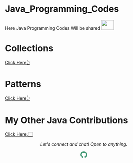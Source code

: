 # Java_Programming_Codes
Here Java Programming Codes Will be shared
<a href="https://github.com/NaralaJithendra/Java_Programming_Codes">
<img src="https://external-content.duckduckgo.com/iu/?u=https%3A%2F%2Fwww.theindianwire.com%2Fwp-content%2Fuploads%2F2018%2F06%2Fjava-logo.png&f=1&nofb=1&ipt=202b194fb92f84b07bfcc680f9f72b931c2b0a9167c0bfd2aa5ffa5474759af3&ipo=images" style="position:right" width="40px" height="31px" />
</a>
<p align="center">
<h1>Collections</h1>
<a href="https://github.com/NaralaJithendra/Java_Programming_Codes/tree/main/collections">Click Here👆</a>
</p>
<p>
<h1>Patterns</h1>
<a href="https://github.com/NaralaJithendra/Java_Programming_Codes/tree/main/patterns">Click Here👆</a>
</p>
<p align="center">
<h1>My Other Java Contributions</h1>
<a href="https://github.com/Srinusivarathri/Java-problems">Click Here👆🏻</a>
</p>
<p align="center">
  <i>Let's connect and chat! Open to anything.</i>
  <p align="center">
    <a href="https://github.com/NaralaJithendra"><img alt=" GitHub" width="22px" src="https://github.com/NaralaJithendra/Html_Css_JavaScript_Codes_Web/blob/main/Button%20Caliculator/github.svg" /></a>
    </p>
</p>
